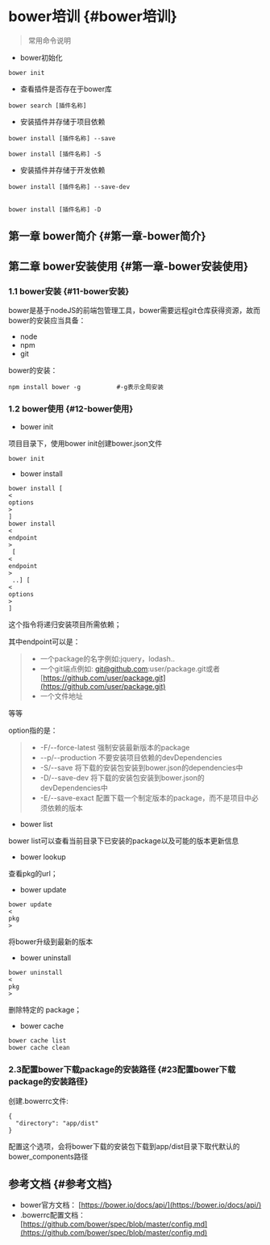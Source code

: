 # bower培训 {#bower培训}

> 常用命令说明

* bower初始化

```
bower init
```

* 查看插件是否存在于bower库

```
bower search [插件名称]
```

* 安装插件并存储于项目依赖

```
bower install [插件名称] --save

bower install [插件名称] -S
```

* 安装插件并存储于开发依赖

```
bower install [插件名称] --save-dev


bower install [插件名称] -D
```

## 第一章 bower简介 {#第一章-bower简介}

## 第二章 bower安装使用 {#第一章-bower安装使用}

### 1.1 bower安装 {#11-bower安装}

bower是基于nodeJS的前端包管理工具，bower需要远程git仓库获得资源，故而bower的安装应当具备：

* node
* npm
* git

bower的安装：

```
npm install bower -g          #-g表示全局安装
```

### 1.2 bower使用 {#12-bower使用}

* bower init

项目目录下，使用bower init创建bower.json文件

```
bower init
```

* bower install

```
bower install [
<
options
>
]
bower install 
<
endpoint
>
 [
<
endpoint
>
 ..] [
<
options
>
]
```

这个指令将递归安装项目所需依赖；

其中endpoint可以是：

> * 一个package的名字例如:jquery，lodash..
> * 一个git端点例如: git@github.com:user/package.git或者
>   [https://github.com/user/package.git](https://github.com/user/package.git)
> * 一个文件地址

等等

option指的是：

> * -F/--force-latest 强制安装最新版本的package
> * --p/--production 不要安装项目依赖的devDependencies
> * -S/--save 将下载的安装包安装到bower.json的dependencies中
> * -D/--save-dev 将下载的安装包安装到bower.json的devDependencies中
> * -E/--save-exact 配置下载一个制定版本的package，而不是项目中必须依赖的版本

* bower list

bower list可以查看当前目录下已安装的package以及可能的版本更新信息

* bower lookup

查看pkg的url；

* bower update

```
bower update 
<
pkg
>
```

将bower升级到最新的版本

* bower uninstall

```
bower uninstall 
<
pkg
>
```

删除特定的 package；

* bower cache

```
bower cache list
bower cache clean
```

### 2.3配置bower下载package的安装路径 {#23配置bower下载package的安装路径}

创建.bowerrc文件:

```
{
  "directory": "app/dist"
}
```

配置这个选项，会将bower下载的安装包下载到app/dist目录下取代默认的bower\_components路径

## 参考文档 {#参考文档}

* bower官方文档：
  [https://bower.io/docs/api/](https://bower.io/docs/api/)
* .bowerrc配置文档：
  [https://github.com/bower/spec/blob/master/config.md](https://github.com/bower/spec/blob/master/config.md)



